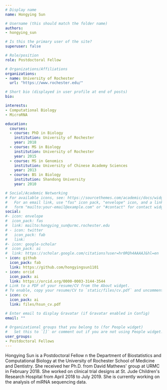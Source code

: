 ```yaml
---
# Display name
name: Hongying Sun

# Username (this should match the folder name)
authors:
- hongying_sun

# Is this the primary user of the site?
superuser: false

# Role/position
role: Postdoctoral Fellow

# Organizations/Affiliations
organizations:
- name: University of Rochester
  url: "https://www.rochester.edu/"

# Short bio (displayed in user profile at end of posts)
bio: 

interests:
- Computational Biology
- MicroRNA

education:
  courses:
  - course: PhD in Biology
    institution: University of Rochester
    year: 2018
  - course: MS in Biology
    institution: University of Rochester
    year: 2015
  - course: MS in Genomics
    institution: University of Chinese Academy Sciences
    year: 2013
  - course: BS in Biology
    institution: Shandong University
    year: 2010

# Social/Academic Networking
# For available icons, see: https://sourcethemes.com/academic/docs/widgets/#icons
#   For an email link, use "fas" icon pack, "envelope" icon, and a link in the
#   form "mailto:your-email@example.com" or "#contact" for contact widget.
social:
#- icon: envelope
#  icon_pack: fas
#  link: mailto:hongying_sun@urmc.rochester.edu
# - icon: twitter
#   icon_pack: fab
#   link: 
#- icon: google-scholar
#  icon_pack: ai
#  link: https://scholar.google.com/citations?user=hr0RQh4AAAAJ&hl=en
- icon: github
  icon_pack: fab
  link: https://github.com/hongyingsun1101
- icon: orcid
  icon_pack: ai
  link: https://orcid.org/0000-0003-3144-3544
# Link to a PDF of your resume/CV from the About widget.
# To enable, copy your resume/CV to `static/files/cv.pdf` and uncomment the lines below.  
- icon: cv
  icon_pack: ai
  link: files/hsun_cv.pdf

# Enter email to display Gravatar (if Gravatar enabled in Config)
email: ""
  
# Organizational groups that you belong to (for People widget)
#   Set this to `[]` or comment out if you are not using People widget.  
user_groups:
- Postdoctoral Fellows
---
```


Hongying Sun is a Postdoctoral Fellow n the Department of Biostatistics and Computational Biology at the University of Rochester School of Medicine and Dentistry. She received her Ph.D. from David Mathews' group at URMC in February 2018.  She worked on clinical trial designs at St. Jude Children's Research Hospital from April 2018 to July 2019.  She is currently working on the analysis of miRNA sequencing data. 

 



